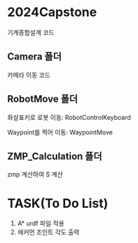 # 2024Capstone
기계종합설계 코드

## Camera 폴더
카메라 이동 코드

## RobotMove 폴더
화살표키로 로봇 이동: RobotControlKeyboard

Waypoint를 찍어 이동: WaypointMove

## ZMP_Calculation 폴더
zmp 계산하여 S 계산

# TASK(To Do List)
1. A* urdf 파일 적용
2. 에커먼 조인트 각도 출력
